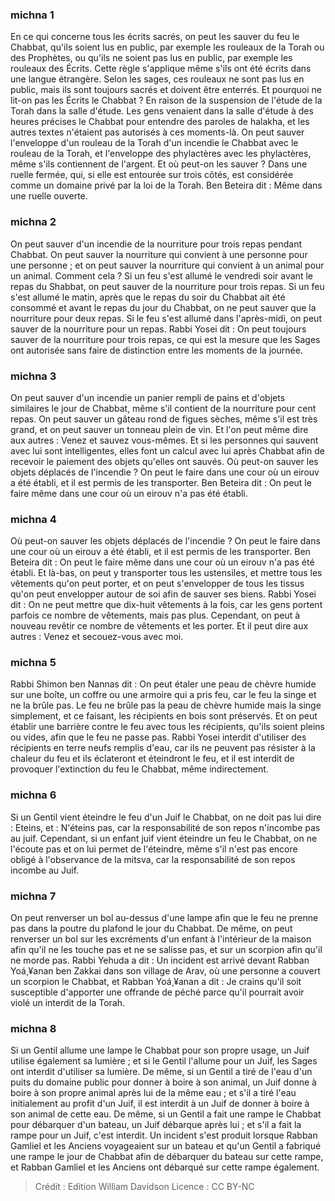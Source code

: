 
### michna 1
En ce qui concerne tous les écrits sacrés, on peut les sauver du feu le Chabbat, qu'ils soient lus en public, par exemple les rouleaux de la Torah ou des Prophètes, ou qu'ils ne soient pas lus en public, par exemple les rouleaux des Écrits. Cette règle s'applique même s'ils ont été écrits dans une langue étrangère. Selon les sages, ces rouleaux ne sont pas lus en public, mais ils sont toujours sacrés et doivent être enterrés. Et pourquoi ne lit-on pas les Écrits le Chabbat ? En raison de la suspension de l'étude de la Torah dans la salle d'étude. Les gens venaient dans la salle d'étude à des heures précises le Chabbat pour entendre des paroles de halakha, et les autres textes n'étaient pas autorisés à ces moments-là. On peut sauver l'enveloppe d'un rouleau de la Torah d'un incendie le Chabbat avec le rouleau de la Torah, et l'enveloppe des phylactères avec les phylactères, même s'ils contiennent de l'argent. Et où peut-on les sauver ? Dans une ruelle fermée, qui, si elle est entourée sur trois côtés, est considérée comme un domaine privé par la loi de la Torah. Ben Beteira dit : Même dans une ruelle ouverte.

### michna 2
On peut sauver d'un incendie de la nourriture pour trois repas pendant Chabbat. On peut sauver la nourriture qui convient à une personne pour une personne ; et on peut sauver la nourriture qui convient à un animal pour un animal. Comment cela ? Si un feu s'est allumé le vendredi soir avant le repas du Shabbat, on peut sauver de la nourriture pour trois repas. Si un feu s'est allumé le matin, après que le repas du soir du Chabbat ait été consommé et avant le repas du jour du Chabbat, on ne peut sauver que la nourriture pour deux repas. Si le feu s'est allumé dans l'après-midi, on peut sauver de la nourriture pour un repas. Rabbi Yosei dit : On peut toujours sauver de la nourriture pour trois repas, ce qui est la mesure que les Sages ont autorisée sans faire de distinction entre les moments de la journée.

### michna 3
On peut sauver d'un incendie un panier rempli de pains et d'objets similaires le jour de Chabbat, même s'il contient de la nourriture pour cent repas. On peut sauver un gâteau rond de figues sèches, même s'il est très grand, et on peut sauver un tonneau plein de vin. Et l'on peut même dire aux autres : Venez et sauvez vous-mêmes. Et si les personnes qui sauvent avec lui sont intelligentes, elles font un calcul avec lui après Chabbat afin de recevoir le paiement des objets qu'elles ont sauvés. Où peut-on sauver les objets déplacés de l'incendie ? On peut le faire dans une cour où un eirouv a été établi, et il est permis de les transporter. Ben Beteira dit : On peut le faire même dans une cour où un eirouv n'a pas été établi.

### michna 4
Où peut-on sauver les objets déplacés de l'incendie ? On peut le faire dans une cour où un eirouv a été établi, et il est permis de les transporter. Ben Beteira dit : On peut le faire même dans une cour où un eirouv n'a pas été établi. Et là-bas, on peut y transporter tous les ustensiles, et mettre tous les vêtements qu'on peut porter, et on peut s'envelopper de tous les tissus qu'on peut envelopper autour de soi afin de sauver ses biens. Rabbi Yosei dit : On ne peut mettre que dix-huit vêtements à la fois, car les gens portent parfois ce nombre de vêtements, mais pas plus. Cependant, on peut à nouveau revêtir ce nombre de vêtements et les porter. Et il peut dire aux autres : Venez et secouez-vous avec moi.

### michna 5
Rabbi Shimon ben Nannas dit : On peut étaler une peau de chèvre humide sur une boîte, un coffre ou une armoire qui a pris feu, car le feu la singe et ne la brûle pas. Le feu ne brûle pas la peau de chèvre humide mais la singe simplement, et ce faisant, les récipients en bois sont préservés. Et on peut établir une barrière contre le feu avec tous les récipients, qu'ils soient pleins ou vides, afin que le feu ne passe pas. Rabbi Yosei interdit d'utiliser des récipients en terre neufs remplis d'eau, car ils ne peuvent pas résister à la chaleur du feu et ils éclateront et éteindront le feu, et il est interdit de provoquer l'extinction du feu le Chabbat, même indirectement.

### michna 6
Si un Gentil vient éteindre le feu d'un Juif le Chabbat, on ne doit pas lui dire : Eteins, et : N'éteins pas, car la responsabilité de son repos n'incombe pas au juif. Cependant, si un enfant juif vient éteindre un feu le Chabbat, on ne l'écoute pas et on lui permet de l'éteindre, même s'il n'est pas encore obligé à l'observance de la mitsva, car la responsabilité de son repos incombe au Juif.

### michna 7
On peut renverser un bol au-dessus d'une lampe afin que le feu ne prenne pas dans la poutre du plafond le jour du Chabbat. De même, on peut renverser un bol sur les excréments d'un enfant à l'intérieur de la maison afin qu'il ne les touche pas et ne se salisse pas, et sur un scorpion afin qu'il ne morde pas. Rabbi Yehuda a dit : Un incident est arrivé devant Rabban Yoá¸¥anan ben Zakkai dans son village de Arav, où une personne a couvert un scorpion le Chabbat, et Rabban Yoá¸¥anan a dit : Je crains qu'il soit susceptible d'apporter une offrande de péché parce qu'il pourrait avoir violé un interdit de la Torah.

### michna 8
Si un Gentil allume une lampe le Chabbat pour son propre usage, un Juif utilise également sa lumière ; et si le Gentil l'allume pour un Juif, les Sages ont interdit d'utiliser sa lumière. De même, si un Gentil a tiré de l'eau d'un puits du domaine public pour donner à boire à son animal, un Juif donne à boire à son propre animal après lui de la même eau ; et s'il a tiré l'eau initialement au profit d'un Juif, il est interdit à un Juif de donner à boire à son animal de cette eau. De même, si un Gentil a fait une rampe le Chabbat pour débarquer d'un bateau, un Juif débarque après lui ; et s'il a fait la rampe pour un Juif, c'est interdit. Un incident s'est produit lorsque Rabban Gamliel et les Anciens voyageaient sur un bateau et qu'un Gentil a fabriqué une rampe le jour de Chabbat afin de débarquer du bateau sur cette rampe, et Rabban Gamliel et les Anciens ont débarqué sur cette rampe également.

>Crédit : Edition William Davidson
>Licence : CC BY-NC